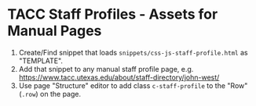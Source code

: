 # TACC Staff Profiles - Assets for Manual Pages

1. Create/Find snippet that loads `snippets/css-js-staff-profile.html` as "TEMPLATE".
2. Add that snippet to any manual staff profile page, e.g.
  https://www.tacc.utexas.edu/about/staff-directory/john-west/
3. Use page "Structure" editor to add class `c-staff-profile` to the "Row" (`.row`) on the page.
